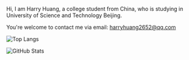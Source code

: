 Hi, I am Harry Huang, a college student from China, who is studying in University of Science and Technology Beijing.

You're welcome to contact me via email: harryhuang2652@qq.com

![Top Langs](https://github-readme-stats.vercel.app/api/top-langs/?username=isharryh&layout=compact&theme=transparent)

![GitHub Stats](https://github-readme-stats.vercel.app/api?username=isharryh&hide=prs,issues&show_icons=true&theme=transparent)
